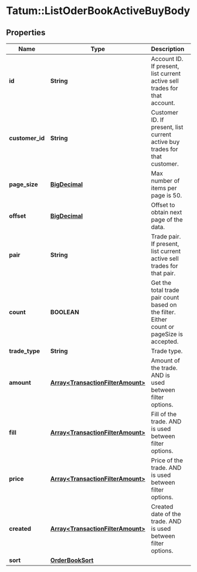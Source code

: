 # Tatum::ListOderBookActiveBuyBody

## Properties
Name | Type | Description | Notes
------------ | ------------- | ------------- | -------------
**id** | **String** | Account ID. If present, list current active sell trades for that account. | [optional] 
**customer_id** | **String** | Customer ID. If present, list current active buy trades for that customer. | [optional] 
**page_size** | [**BigDecimal**](BigDecimal.md) | Max number of items per page is 50. | 
**offset** | [**BigDecimal**](BigDecimal.md) | Offset to obtain next page of the data. | [optional] 
**pair** | **String** | Trade pair. If present, list current active sell trades for that pair. | [optional] 
**count** | **BOOLEAN** | Get the total trade pair count based on the filter. Either count or pageSize is accepted. | [optional] 
**trade_type** | **String** | Trade type. | [optional] 
**amount** | [**Array&lt;TransactionFilterAmount&gt;**](TransactionFilterAmount.md) | Amount of the trade. AND is used between filter options. | [optional] 
**fill** | [**Array&lt;TransactionFilterAmount&gt;**](TransactionFilterAmount.md) | Fill of the trade. AND is used between filter options. | [optional] 
**price** | [**Array&lt;TransactionFilterAmount&gt;**](TransactionFilterAmount.md) | Price of the trade. AND is used between filter options. | [optional] 
**created** | [**Array&lt;TransactionFilterAmount&gt;**](TransactionFilterAmount.md) | Created date of the trade. AND is used between filter options. | [optional] 
**sort** | [**OrderBookSort**](OrderBookSort.md) |  | [optional] 

